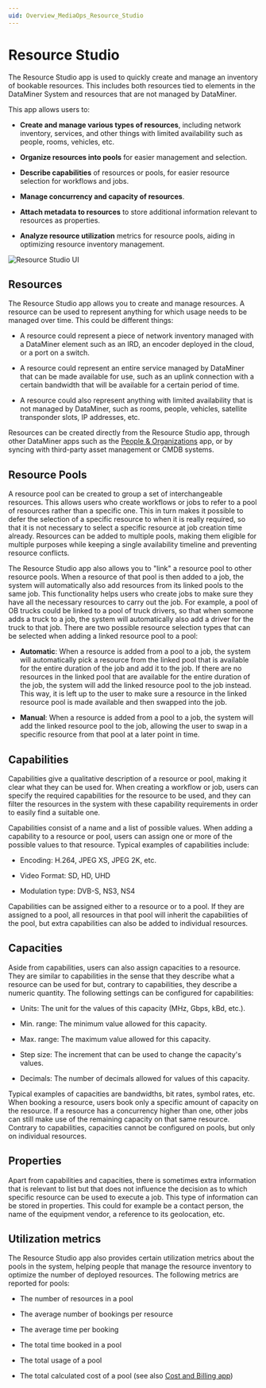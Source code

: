 ```yaml
---
uid: Overview_MediaOps_Resource_Studio
---
```


# Resource Studio

The Resource Studio app is used to quickly create and manage an inventory of bookable resources. This includes both resources tied to elements in the DataMiner System and resources that are not managed by DataMiner.

This app allows users to:

- **Create and manage various types of resources**, including network inventory, services, and other things with limited availability such as people, rooms, vehicles, etc.

- **Organize resources into pools** for easier management and selection.

- **Describe capabilities** of resources or pools, for easier resource selection for workflows and jobs.

- **Manage concurrency and capacity of resources**.

- **Attach metadata to resources** to store additional information relevant to resources as properties.

- **Analyze resource utilization** metrics for resource pools, aiding in optimizing resource inventory management.

![Resource Studio UI](~/dataminer-overview/images/resource_studio1.png)

## Resources

The Resource Studio app allows you to create and manage resources. A resource can be used to represent anything for which usage needs to be managed over time. This could be different things:

- A resource could represent a piece of network inventory managed with a DataMiner element such as an IRD, an encoder deployed in the cloud, or a port on a switch.

- A resource could represent an entire service managed by DataMiner that can be made available for use, such as an uplink connection with a certain bandwidth that will be available for a certain period of time.

- A resource could also represent anything with limited availability that is not managed by DataMiner, such as rooms, people, vehicles, satellite transponder slots, IP addresses, etc.

Resources can be created directly from the Resource Studio app, through other DataMiner apps such as the [People & Organizations](xref:Overview_MediaOps_People_and_Organization) app, or by syncing with third-party asset management or CMDB systems.

## Resource Pools

A resource pool can be created to group a set of interchangeable resources. This allows users who create workflows or jobs to refer to a pool of resources rather than a specific one. This in turn makes it possible to defer the selection of a specific resource to when it is really required, so that it is not necessary to select a specific resource at job creation time already. Resources can be added to multiple pools, making them eligible for multiple purposes while keeping a single availability timeline and preventing resource conflicts.

The Resource Studio app also allows you to "link" a resource pool to other resource pools. When a resource of that pool is then added to a job, the system will automatically also add resources from its linked pools to the same job. This functionality helps users who create jobs to make sure they have all the necessary resources to carry out the job. For example, a pool of OB trucks could be linked to a pool of truck drivers, so that when someone adds a truck to a job, the system will automatically also add a driver for the truck to that job. There are two possible resource selection types that can be selected when adding a linked resource pool to a pool:

- **Automatic**: When a resource is added from a pool to a job, the system will automatically pick a resource from the linked pool that is available for the entire duration of the job and add it to the job. If there are no resources in the linked pool that are available for the entire duration of the job, the system will add the linked resource pool to the job instead. This way, it is left up to the user to make sure a resource in the linked resource pool is made available and then swapped into the job.

- **Manual**: When a resource is added from a pool to a job, the system will add the linked resource pool to the job, allowing the user to swap in a specific resource from that pool at a later point in time.

## Capabilities

Capabilities give a qualitative description of a resource or pool, making it clear what they can be used for. When creating a workflow or job, users can specify the required capabilities for the resource to be used, and they can filter the resources in the system with these capability requirements in order to easily find a suitable one.

Capabilities consist of a name and a list of possible values. When adding a capability to a resource or pool, users can assign one or more of the possible values to that resource. Typical examples of capabilities include:

- Encoding: H.264, JPEG XS, JPEG 2K, etc.

- Video Format: SD, HD, UHD

- Modulation type: DVB-S, NS3, NS4

Capabilities can be assigned either to a resource or to a pool. If they are assigned to a pool, all resources in that pool will inherit the capabilities of the pool, but extra capabilities can also be added to individual resources.

## Capacities

Aside from capabilities, users can also assign capacities to a resource. They are similar to capabilities in the sense that they describe what a resource can be used for but, contrary to capabilities, they describe a numeric quantity. The following settings can be configured for capabilities:

- Units: The unit for the values of this capacity (MHz, Gbps, kBd, etc.).

- Min. range: The minimum value allowed for this capacity.

- Max. range: The maximum value allowed for this capacity.

- Step size: The increment that can be used to change the capacity's values.

- Decimals: The number of decimals allowed for values of this capacity.

Typical examples of capacities are bandwidths, bit rates, symbol rates, etc. When booking a resource, users book only a specific amount of capacity on the resource. If a resource has a concurrency higher than one, other jobs can still make use of the remaining capacity on that same resource. Contrary to capabilities, capacities cannot be configured on pools, but only on individual resources.

## Properties

Apart from capabilities and capacities, there is sometimes extra information that is relevant to list but that does not influence the decision as to which specific resource can be used to execute a job. This type of information can be stored in properties. This could for example be a contact person, the name of the equipment vendor, a reference to its geolocation, etc.

## Utilization metrics

The Resource Studio app also provides certain utilization metrics about the pools in the system, helping people that manage the resource inventory to optimize the number of deployed resources. The following metrics are reported for pools:

- The number of resources in a pool

- The average number of bookings per resource

- The average time per booking

- The total time booked in a pool

- The total usage of a pool

- The total calculated cost of a pool (see also [Cost and Billing app](xref:Overview_MediaOps_Cost_and_Billing))
